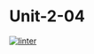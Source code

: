 # Unit-2-04
 [![linter](https://github.com/Nathan-Karafotias/Unit-2-04/workflows/linter/badge.svg)](https://github.com/marketplace/actions/super-linter)  
